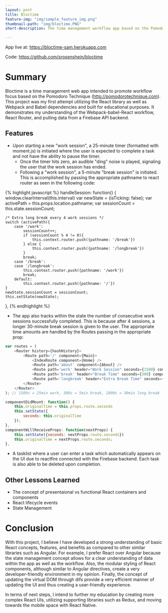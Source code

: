 ```yaml
---
layout: post
title: Bloctime
feature-img: "img/sample_feature_img.png"
thumbnail-path: "img/bloctime.PNG"
short-description: The time management workflow app based on the Pomodoro Time Management Technique

---
```


App live at: <https://bloctime-sam.herokuapp.com>

Code: <https://github.com/srosenshein/bloctime>

# Summary

Bloctime is a time management web app intended to promote workflow focus based on the Pomodoro Technique (<http://pomodorotechnique.com>). This project was my first attempt utilizing the React library as well as Webpack and Babel dependencies and built for educational purposes. It demonstrates my understanding of the Webpack-babel-React workflow, React Router, and pulling data from a Firebase API backend.

## Features

*	Upon starting a new "work session", a 25-minute timer (formatted with moment.js) is initiated where the user is expected to complete a task and not have the ability to pause the timer.
	* Once the timer hits zero, an audible "ding" noise is played, signaling the user that the work session has ended.
	* Following a "work session", a 5-minute "break session" is initiated. This is accomplished by passing the appropriate pathname to react router as seen in the following code:

{% highlight javascript %}
handleSession: function() {
	window.clearInterval(this.interval)
	var newState = {isTicking: false};
	var activePath = this.props.location.pathname;
	var sessionCount = this.state.sessionCount;

	/* Extra long break every 4 work sessions */
	switch (activePath){
		case '/work':
			sessionCount++;
			if (sessionCount % 4 != 0){
				this.context.router.push({pathname: '/break'})
			} else {
				this.context.router.push({pathname: '/longbreak'})
			}
			break;
		case '/break':
		case '/longbreak':
			this.context.router.push({pathname: '/work'})
			break;
		default: 
			this.context.router.push({pathname: '/'})
	}
	newState.sessionCount = sessionCount;
	this.setState(newState);
},
{% endhighlight %}

* The app also tracks within the state the number of consecutive work sessions successfully completed. This is because after 4 sessions, a longer 30-minute break session is given to the user. The appropriate time amounts are handled by the Routes passing in the appropriate prop:

```javascript
var routes = (
	<Router history={hashHistory}>
		<Route path='/' component={Main}>
			<IndexRoute component={Home} />
			<Route path='about' component={About} />
			<Route path='work' header="Work Session" seconds={1500} component={TimerContainer} />
			<Route path='break' header="Break Time" seconds={300} component={TimerContainer} />
			<Route path='longbreak' header="Extra Break Time" seconds={1800} component={TimerContainer} />
		</Route>
	</Router>
); // 1500s = 25min work, 300s = 5min break, 1800s = 30min long break
```

```javascript
componentDidMount: function() {
	this.originalTime = this.props.route.seconds
	this.setState({
		seconds: this.originalTime
	});
},
componentWillReceiveProps: function(nextProps) {
	this.setState({seconds: nextProps.route.seconds})
	this.originalTime = nextProps.route.seconds;
},
```
* A tasklist where a user can enter a task which automatically appears on the UI due to reactfire connected with the Firebase backend. Each task is also able to be deleted upon completion.

## Other Lessons Learned

* The concept of presentaional vs functional React containers and components
* React lifecycle events
* State Management

# Conclusion

With this project, I believe I have developed a strong understanding of basic React concepts, features, and benefits as compared to other similar libraries such as Angular. For example, I prefer React over Angular because the state management concept allows for a clear understanding of data within the app as well as the workflow. Also, the modular styling of React components, although similar to Angular directives, create a very developer-friendly environment in my opinion. Finally, the concept of updating the virtual DOM through difs provide a very efficient manner of updating the UI and thus creating a user-friendly experience.

In terms of next steps, I intend to further my education by creating more complex React UIs, utilizing supporting libraries such as Redux, and moving towards the mobile space with React Native. 
